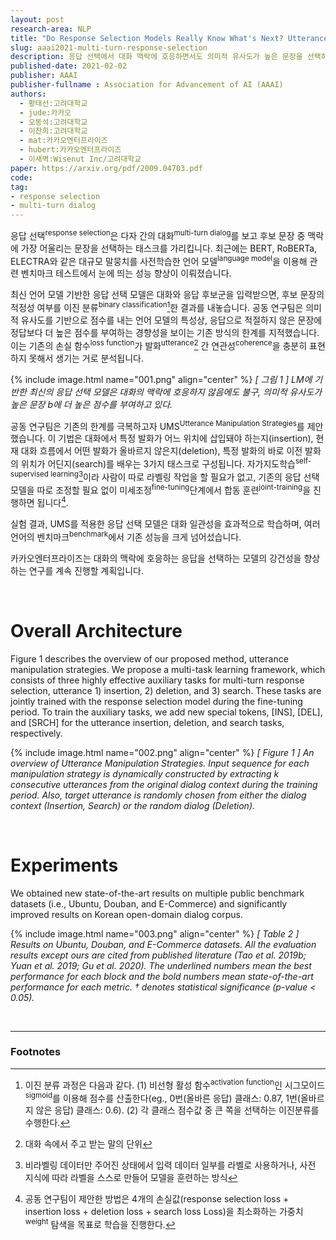 ```yaml
---
layout: post
research-area: NLP
title: "Do Response Selection Models Really Know What's Next? Utterance Manipulation Strategies for Multi-turn Response Selection"
slug: aaai2021-multi-turn-response-selection
description: 응답 선택에서 대화 맥락에 호응하면서도 의미적 유사도가 높은 문장을 선택하는 기법 'UMS' 제안
published-date: 2021-02-02
publisher: AAAI
publisher-fullname : Association for Advancement of AI (AAAI)
authors:
  - 황태선:고려대학교
  - jude:카카오
  - 오동석:고려대학교
  - 이찬희:고려대학교
  - mat:카카오엔터프라이즈
  - hubert:카카오엔터프라이즈
  - 이새벽:Wisenut Inc/고려대학교
paper: https://arxiv.org/pdf/2009.04703.pdf
code:
tag:
- response selection
- multi-turn dialog
---
```


응답 선택<sup>response selection</sup>은 다자 간의 대화<sup>multi-turn dialog</sup>를 보고 후보 문장 중 맥락에 가장 어울리는 문장을 선택하는 태스크를 가리킵니다. 최근에는 BERT, RoBERTa, ELECTRA와 같은 대규모 말뭉치를 사전학습한 언어 모델<sup>language model</sup>을 이용해 관련 벤치마크 테스트에서 눈에 띄는 성능 향상이 이뤄졌습니다.

최신 언어 모델 기반한 응답 선택 모델은 대화와 응답 후보군을 입력받으면, 후보 문장의 적정성 여부를 이진 분류<sup>binary classification</sup>[^1]한 결과를 내놓습니다. 공동 연구팀은 의미적 유사도를 기반으로 점수를 내는 언어 모델의 특성상, 응답으로 적절하지 않은 문장에 정답보다 더 높은 점수를 부여하는 경향성을 보이는 기존 방식의 한계를 지적했습니다. 이는 기존의 손실 함수<sup>loss function</sup>가 발화<sup>utterance</sup>[^2] 간 연관성<sup>coherence</sup>을 충분히 표현하지 못해서 생기는 거로 분석됩니다.

[^1]: 이진 분류 과정은 다음과 같다. (1) 비선형 활성 함수<sup>activation function</sup>인 시그모이드<sup>sigmoid</sup>를 이용해 점수를 산출한다(eg., 0번(올바른 응답) 클래스: 0.87, 1번(올바르지 않은 응답) 클래스: 0.6). (2) 각 클래스 점수값 중 큰 쪽을 선택하는 이진분류를 수행한다.

[^2]: 대화 속에서 주고 받는 말의 단위

{% include image.html name="001.png" align="center" %}
<em>[ 그림 1 ] LM에 기반한 최신의 응답 선택 모델은 대화의 맥락에 호응하지 않음에도 불구, 의미적 유사도가 높은 문장 b에 더 높은 점수를 부여하고 있다.</em>

공동 연구팀은 기존의 한계를 극복하고자 UMS<sup>Utterance Manipulation Strategies</sup>를 제안했습니다. 이 기법은 대화에서 특정 발화가 어느 위치에 삽입돼야 하는지(insertion), 현재 대화 흐름에서 어떤 발화가 올바르지 않은지(deletion), 특정 발화의 바로 이전 발화의 위치가 어딘지(search)를 배우는 3가지 태스크로 구성됩니다. 자가지도학습<sup>self-supervised learning</sup>[^3]이라 사람이 따로 라벨링 작업을 할 필요가 없고, 기존의 응답 선택 모델을 따로 조정할 필요 없이 미세조정<sup>fine-tuning</sup>단계에서 합동 훈련<sup>joint-training</sup>을 진행하면 됩니다[^4].

[^3]: 비라벨링 데이터만 주어진 상태에서 입력 데이터 일부를 라벨로 사용하거나, 사전 지식에 따라 라벨을 스스로 만들어 모델을 훈련하는 방식

[^4]: 공동 연구팀이 제안한 방법은 4개의 손실값(response selection loss + insertion loss + deletion loss + search loss Loss)을 최소화하는 가중치<sup>weight</sup> 탐색을 목표로 학습을 진행한다.

실험 결과, UMS를 적용한 응답 선택 모델은 대화 일관성을 효과적으로 학습하며, 여러 언어의 벤치마크<sup>benchmark</sup>에서 기존 성능을 크게 넘어섰습니다.

카카오엔터프라이즈는 대화의 맥락에 호응하는 응답을 선택하는 모델의 강건성을 향상하는 연구를 계속 진행할 계획입니다.

<br/>

# Overall Architecture

Figure 1 describes the overview of our proposed method, utterance manipulation strategies. We propose a multi-task learning framework, which consists of three highly effective auxiliary tasks for multi-turn response selection, utterance 1) insertion, 2) deletion, and 3) search. These tasks are jointly trained with the response selection model during the fine-tuning period. To train the auxiliary tasks, we add new special tokens, [INS], [DEL], and [SRCH] for the utterance insertion, deletion, and search tasks, respectively.


{% include image.html name="002.png" align="center" %}
<em>[ Figure 1 ] An overview of Utterance Manipulation Strategies. Input sequence for each manipulation strategy is dynamically constructed by extracting k consecutive utterances from the original dialog context during the training period. Also, target utterance is randomly chosen from either the dialog context (Insertion, Search) or the random dialog (Deletion).</em>

<br/>

# Experiments

We obtained new state-of-the-art results on multiple public benchmark datasets (i.e., Ubuntu, Douban, and E-Commerce) and significantly improved results on Korean open-domain dialog corpus.

{% include image.html name="003.png" align="center" %}
<em>[ Table 2 ] Results on Ubuntu, Douban, and E-Commerce datasets. All the evaluation results except ours are cited from published literature (Tao et al. 2019b; Yuan et al. 2019; Gu et al. 2020). The underlined numbers mean the best performance for each block and the bold numbers mean state-of-the-art performance for each metric. † denotes statistical significance (p-value < 0.05).</em>

<br/>

-----

### Footnotes
